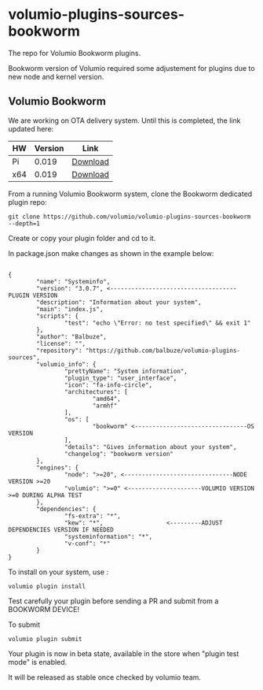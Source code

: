 # volumio-plugins-sources-bookworm

The repo for Volumio Bookworm plugins.

Bookworm version of Volumio required some adjustement for plugins due to new node and kernel version.

## Volumio Bookworm 

We are working on OTA delivery system. Until this is completed, the link updated here:

| HW | Version | Link |
| --- | --- | --- |
| Pi | 0.019 | [Download](https://dev-updates.volumio.org/pi/volumio/0.019/Volumio-0.019-2024-12-12-pi.zip) |
| x64 | 0.019 | [Download](https://dev-updates.volumio.org/x86_amd64/volumio/0.019/Volumio-0.019-2024-12-12-x86_amd64.zip) |


From a running Volumio Bookworm system, clone the Bookworm dedicated plugin repo:
```
git clone https://github.com/volumio/volumio-plugins-sources-bookworm --depth=1
```

Create or copy your plugin folder and cd to it.

In package.json make changes as shown in the example below:

```
                                                                               
{
        "name": "Systeminfo",
        "version": "3.0.7", <------------------------------------PLUGIN VERSION
        "description": "Information about your system",
        "main": "index.js",
        "scripts": {
                "test": "echo \"Error: no test specified\" && exit 1"
        },
        "author": "Balbuze",
        "license": "",
        "repository": "https://github.com/balbuze/volumio-plugins-sources",
        "volumio_info": {
                "prettyName": "System information",
                "plugin_type": "user_interface",
                "icon": "fa-info-circle",
                "architectures": [
                        "amd64",
                        "armhf"
                ],
                "os": [
                        "bookworm" <--------------------------------OS VERSION
                ],
                "details": "Gives information about your system",
                "changelog": "bookworm version"
        },
        "engines": {
                "node": ">=20", <-------------------------------NODE VERSION >=20
                "volumio": ">=0" <---------------------VOLUMIO VERSION >=0 DURING ALPHA TEST
        },
        "dependencies": { 
                "fs-extra": "*",
                "kew": "*",                  <---------ADJUST DEPENDENCIES VERSION IF NEEDED
                "systeminformation": "*",
                "v-conf": "*"
        }
}
```

To install on your system, use :
```
volumio plugin install
```
Test carefully your plugin before sending a PR and submit from a BOOKWORM DEVICE!

To submit
```
volumio plugin submit
```
Your plugin is now in beta state, available in the store when "plugin test mode" is enabled.

It will be released as stable once checked by volumio team.
